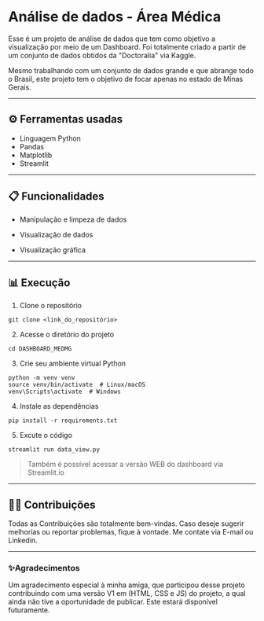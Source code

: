 # Análise de dados - Área Médica 

Esse é um projeto de análise de dados que tem como objetivo a visualização por meio de um Dashboard. Foi totalmente criado a partir de um conjunto de dados obtidos da "Doctoralia" via Kaggle. 

Mesmo trabalhando com um conjunto de dados grande e que abrange todo o Brasil, este projeto tem o objetivo de focar apenas no estado de Minas Gerais. 


---
## ⚙️ Ferramentas usadas

- Linguagem Python 
- Pandas 
- Matplotlib
- Streamlit
---

## 📋 Funcionalidades 

- Manipulação e limpeza de dados

- Visualização de dados 

- Visualização gráfica

---
## 📊 Execução 

1. Clone o repositório
````
git clone <link_do_repositório>
````

2. Acesse o diretório do projeto 

````
cd DASHBOARD_MEDMG
````

3. Crie seu ambiente virtual Python
````
python -m venv venv
source venv/bin/activate  # Linux/macOS
venv\Scripts\activate  # Windows
````

4. Instale as dependências

````
pip install -r requirements.txt
````

5. Excute o código 

````
streamlit run data_view.py
````


> Também é possível acessar a versão WEB do dashboard via Streamlit.io

---
## 🧑‍💻 Contribuições 

Todas as Contribuições são totalmente bem-vindas. Caso deseje sugerir melhorias ou reportar problemas, fique à vontade. Me contate via E-mail ou Linkedin.

---
### ✨Agradecimentos

Um agradecimento especial à minha amiga, que participou desse projeto contribuindo com uma versão V1 em (HTML, CSS e JS) do projeto, a qual ainda não tive a oportunidade de publicar. Este  estará disponível futuramente. 
















